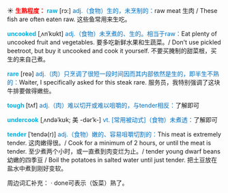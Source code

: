 ☀ <font color="red">**生熟程度：**</font>
<font color="sky blue">**raw**</font> [rɔ:] 
<font color="#0070c0">adj.（食物）生的，未烹制的：</font>raw meat 生肉 / These fish are often eaten raw. 这些鱼常用来生吃。
           
<font color="sky blue">**uncooked**</font> [ˌʌnˈkʊkt]
<font color="#0070c0">adj.（食物）未烹煮的、生的。相当于raw：</font>Eat plenty of uncooked fruit and vegetables. 要多吃新鲜水果和生蔬菜。/ Don't use pickled beetroot, but buy it uncooked and cook it yourself. 不要买腌制的甜菜根，买生的来自己煮。

<font color="sky blue">**rare**</font> [reə] 
<font color="#0070c0">adj.（肉）只烹调了很短一段时间因而其内部依然是生的，即半生不熟的：</font>Waiter, I specifically asked for this steak rare. 服务员，我特别强调了这块牛排要做得嫩些。

<font color="sky blue">**tough**</font> [tʌf] 
<font color="#0070c0">adj.（肉）难以切开或难以咀嚼的，与tender相反：</font>了解即可
           
<font color="sky blue">**undercook**</font> [ˌʌndəˈkʊk; 美 -dərˈk-]
<font color="#0070c0">vt. [常用被动式]（食物）未煮透：</font>了解即可
           
<font color="sky blue">**tender**</font> [ˈtendə(r)]
<font color="#0070c0">adj.（食物）嫩的、容易咀嚼切割的：</font>This meat is extremely tender. 这肉嫩得很。/ Cook for a minimum of 2 hours, or until the meat is tender. 至少煮两个小时，或一直煮到肉变烂为止。/ tender young dwarf beans 幼嫩的四季豆 / Boil the potatoes in salted water until just tender. 把土豆放在盐水中煮到刚好变软。

周边词汇补充：
· done可表示（饭菜）熟了。
